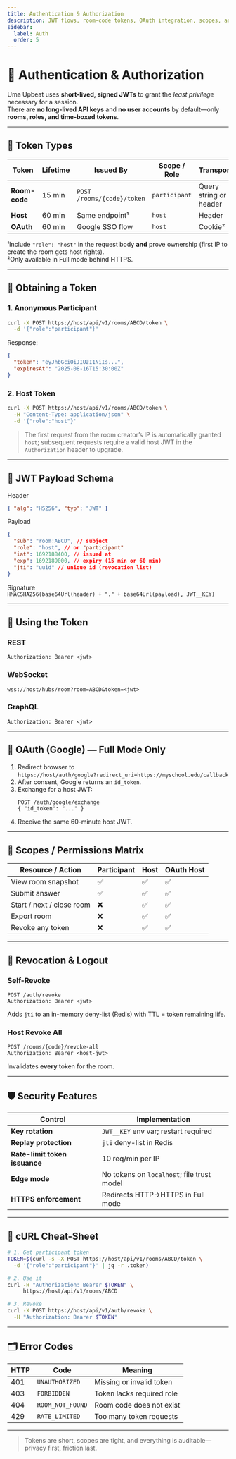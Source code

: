 ```yaml
---
title: Authentication & Authorization
description: JWT flows, room-code tokens, OAuth integration, scopes, and revocation.
sidebar:
  label: Auth
  order: 5
---
```


# 🔐 Authentication & Authorization

Uma Upbeat uses **short-lived, signed JWTs** to grant the _least privilege_ necessary for a session.  
There are **no long-lived API keys** and **no user accounts** by default—only **rooms, roles, and time-boxed tokens**.

---

## 🧭 Token Types

| Token         | Lifetime | Issued By                  | Scope / Role  | Transport              |
| ------------- | -------- | -------------------------- | ------------- | ---------------------- |
| **Room-code** | 15 min   | `POST /rooms/{code}/token` | `participant` | Query string or header |
| **Host**      | 60 min   | Same endpoint¹             | `host`        | Header                 |
| **OAuth**     | 60 min   | Google SSO flow            | `host`        | Cookie²                |

¹Include `"role": "host"` in the request body **and** prove ownership (first IP to create the room gets host rights).  
²Only available in Full mode behind HTTPS.

---

## 🔑 Obtaining a Token

### 1. Anonymous Participant

```bash
curl -X POST https://host/api/v1/rooms/ABCD/token \
  -d '{"role":"participant"}'
```

Response:

```json
{
  "token": "eyJhbGciOiJIUzI1NiIs...",
  "expiresAt": "2025-08-16T15:30:00Z"
}
```

### 2. Host Token

```bash
curl -X POST https://host/api/v1/rooms/ABCD/token \
  -H "Content-Type: application/json" \
  -d '{"role":"host"}'
```

> The first request from the room creator’s IP is automatically granted `host`; subsequent requests require a valid host JWT in the `Authorization` header to upgrade.

---

## 🧬 JWT Payload Schema

Header

```json
{ "alg": "HS256", "typ": "JWT" }
```

Payload

```json
{
  "sub": "room:ABCD", // subject
  "role": "host", // or "participant"
  "iat": 1692188400, // issued at
  "exp": 1692189000, // expiry (15 min or 60 min)
  "jti": "uuid" // unique id (revocation list)
}
```

Signature  
`HMACSHA256(base64Url(header) + "." + base64Url(payload), JWT__KEY)`

---

## 📡 Using the Token

### REST

```http
Authorization: Bearer <jwt>
```

### WebSocket

```
wss://host/hubs/room?room=ABCD&token=<jwt>
```

### GraphQL

```http
Authorization: Bearer <jwt>
```

---

## 🔐 OAuth (Google) — Full Mode Only

1. Redirect browser to  
   `https://host/auth/google?redirect_uri=https://myschool.edu/callback`
2. After consent, Google returns an `id_token`.
3. Exchange for a host JWT:
   ```http
   POST /auth/google/exchange
   { "id_token": "..." }
   ```
4. Receive the same 60-minute host JWT.

---

## 🔐 Scopes / Permissions Matrix

| Resource / Action         | Participant | Host | OAuth Host |
| ------------------------- | ----------- | ---- | ---------- |
| View room snapshot        | ✅          | ✅   | ✅         |
| Submit answer             | ✅          | ✅   | ✅         |
| Start / next / close room | ❌          | ✅   | ✅         |
| Export room               | ❌          | ✅   | ✅         |
| Revoke any token          | ❌          | ✅   | ✅         |

---

## 🚪 Revocation & Logout

### Self-Revoke

```http
POST /auth/revoke
Authorization: Bearer <jwt>
```

Adds `jti` to an in-memory deny-list (Redis) with TTL = token remaining life.

### Host Revoke All

```http
POST /rooms/{code}/revoke-all
Authorization: Bearer <host-jwt>
```

Invalidates **every** token for the room.

---

## 🛡️ Security Features

| Control                       | Implementation                             |
| ----------------------------- | ------------------------------------------ |
| **Key rotation**              | `JWT__KEY` env var; restart required       |
| **Replay protection**         | `jti` deny-list in Redis                   |
| **Rate-limit token issuance** | 10 req/min per IP                          |
| **Edge mode**                 | No tokens on `localhost`; file trust model |
| **HTTPS enforcement**         | Redirects HTTP→HTTPS in Full mode          |

---

## 🧪 cURL Cheat-Sheet

```bash
# 1. Get participant token
TOKEN=$(curl -s -X POST https://host/api/v1/rooms/ABCD/token \
  -d '{"role":"participant"}' | jq -r .token)

# 2. Use it
curl -H "Authorization: Bearer $TOKEN" \
     https://host/api/v1/rooms/ABCD

# 3. Revoke
curl -X POST https://host/api/v1/auth/revoke \
  -H "Authorization: Bearer $TOKEN"
```

---

## 🗂️ Error Codes

| HTTP | Code             | Meaning                   |
| ---- | ---------------- | ------------------------- |
| 401  | `UNAUTHORIZED`   | Missing or invalid token  |
| 403  | `FORBIDDEN`      | Token lacks required role |
| 404  | `ROOM_NOT_FOUND` | Room code does not exist  |
| 429  | `RATE_LIMITED`   | Too many token requests   |

---

> Tokens are short, scopes are tight, and everything is auditable—privacy first, friction last.

